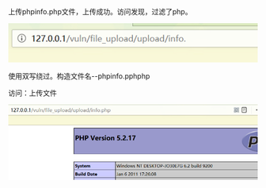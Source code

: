 上传phpinfo.php文件，上传成功。访问发现，过滤了php。

![](images/4BCBD143DDC146BB9460BFE508052F73clipboard.png)



使用双写绕过。构造文件名--phpinfo.pphphp

访问：上传文件

![](images/64352C46BE60432D9CC0A6ABD8FDBF86clipboard.png)

